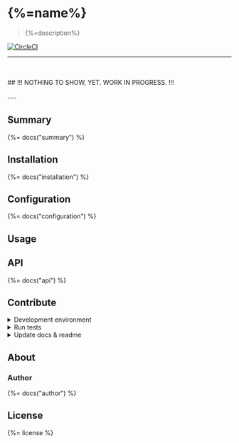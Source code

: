 # {%=name%}

> {%=description%}

[![CircleCI](https://img.shields.io/circleci/project/github/sammler/auth-service.svg)](https://circleci.com/gh/sammler/auth-service)

---
<br/>
<br/>
## !!! NOTHING TO SHOW, YET. WORK IN PROGRESS. !!!
<br/>
<br/>
---

## Summary
{%= docs("summary") %}

## Installation
{%= docs("installation") %}

## Configuration
{%= docs("configuration") %}

## Usage


## API

{%= docs("api") %}

## Contribute

<details>
<summary>Development environment</summary>

{%= docs("dev-environment") %}
</details>

<details>
<summary>Run tests</summary>

{%= docs("tests") %}
</details>

<details>
<summary>Update docs & readme</summary>

{%= docs("building-docs") %}
</details>


## About

### Author
{%= docs("author") %}

## License
{%= license %}
